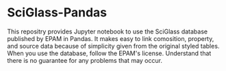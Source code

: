 # SciGlass-Pandas

This repositry provides Jupyter notebook to use the SciGlass database published by EPAM in Pandas. It makes easy to link comosition, property, and source data because of simplicity given from the original styled tables. When you use the database, follow the EPAM's license. Understand that there is no guarantee for any problems that may occur.
